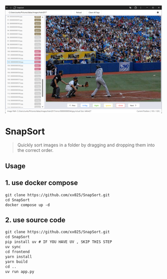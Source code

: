 ![img.png](frontend/img.png)

# SnapSort

> Quickly sort images in a folder by dragging and dropping them into the correct order.

## Usage



## 1. use docker compose

```
git clone https://github.com/xx025/SnapSort.git
cd SnapSort
docker compose up -d
```



## 2. use source code
```
git clone https://github.com/xx025/SnapSort.git
cd SnapSort
pip install uv # IF YOU HAVE UV , SKIP THIS STEP
uv sync
cd frontend
yarn install
yarn build
cd ..
uv run app.py
```










